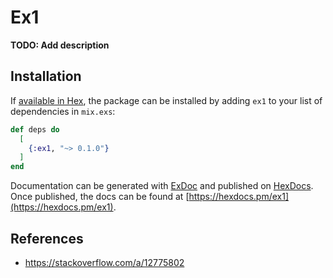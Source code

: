 # Ex1

**TODO: Add description**

## Installation

If [available in Hex](https://hex.pm/docs/publish), the package can be installed
by adding `ex1` to your list of dependencies in `mix.exs`:

```elixir
def deps do
  [
    {:ex1, "~> 0.1.0"}
  ]
end
```

Documentation can be generated with [ExDoc](https://github.com/elixir-lang/ex_doc)
and published on [HexDocs](https://hexdocs.pm). Once published, the docs can
be found at [https://hexdocs.pm/ex1](https://hexdocs.pm/ex1).


## References

- https://stackoverflow.com/a/12775802
